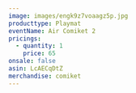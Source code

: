 ```yaml
---
image: images/engk9z7voaagz5p.jpg
producttype: Playmat
eventName: Air Comiket 2
pricings:
  - quantity: 1
    price: 65
onsale: false
asin: LcAECqDtZ
merchandise: comiket
---
```

